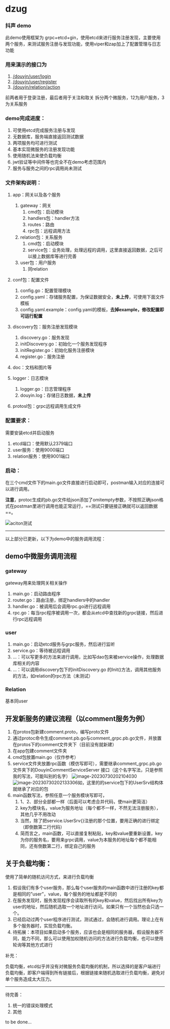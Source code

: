 # dzug
### 抖声 demo

此demo使用框架为 grpc+etcd+gin，使用etcd来进行服务注册发现，主要使用两个服务，来测试服务注册与发现功能，使用viper和zap加上了配置管理与日志功能



### 用来演示的接口为

1. [/douyin/user/login](https://apifox.com/apidoc/shared-09d88f32-0b6c-4157-9d07-a36d32d7a75c/api-50707522)
2. [/douyin/user/register](https://apifox.com/apidoc/shared-09d88f32-0b6c-4157-9d07-a36d32d7a75c/api-50707521)
3. [/douyin/relation/action](https://apifox.com/apidoc/shared-09d88f32-0b6c-4157-9d07-a36d32d7a75c/api-50707530)

前两者用于登录注册，最后者用于关注和取关
拆分两个微服务，12为用户服务，3为关系服务



### demo完成进度：

1. 可使用etcd完成服务注册与发现
2. 无数据库，服务端直接返回测试数据
3. 两项服务均可进行测试
4. 基本实现微服务的注册发现功能
5. 使用随机法来使负载均衡
6. jwt验证等中间件等也完全不在demo考虑范围内
7. 服务与服务之间的rpc调用尚未测试



### 文件架构说明：

1. app：网关以及各个服务
    1. gateway：网关
        1. cmd包：启动模块
        2. handlers包：handler方法
        3. routes：路由
        4. rpc包：远程调用方法
    2. relation包：关系服务
        1. cmd包：启动模块
        2. service包：业务处理，处理远程的调用，这里直接返回数据，之后可以接上数据库等进行完善
    3. user包：用户服务
        1. 同relation
2. conf包：配置文件
    1. config.go：配置管理模块
    2. config.yaml：存储服务配置，为保证数据安全，**未上传**，可使用下面文件模板
    3. config.yaml.example：config.yaml的模板，**去掉example，修改配置即可运行配置**

3. discovery包：服务注册发现模块
    1. discovery.go：服务发现
    2. initDiscovery.go：初始化一个服务发现程序
    3. initRegister.go：初始化服务注册模块
    4. register.go：服务注册
4. doc：文档和图片等
5. logger：日志模块
    1. logger.go：日志管理程序
    2. douyin.log：存储日志数据，**未上传**

6. protosl包：grpc远程调用生成文件



### 配置要求：

需要安装etcd并启动服务

1. etcd端口：使用默认2379端口
2. user服务：使用9000端口
3. relation服务：使用9001端口



### 启动：

在三个cmd文件下的main.go文件直接进行启动即可，postman输入对应的连接可以进行调用。

**注意**，protoc生成的pb.go文件给json添加了omitempty参数，不按照正确json格式在postman里进行调用也能正常运行，==测试只要链接正确就可以返回数据==。



![aciton测试](doc/image-20230727174553448.png)

---

以上部分已更新，以下为demo中的服务调用流程：

## demo中微服务调用流程

### gateway

gateway用来处理网关相关操作

1. main.go：启动路由程序
2. router.go：路由注册，绑定handlers中的handler
4. handler.go：被调用后会调用rpc.go进行远程调用
5. rpc.go：每当rpc程序被调用一次，都会从etcd中查找新的grpc链接，然后进行rpc远程调用

### user

1. main.go：启动etcd服务与grpc服务，然后进行监听
2. service.go：等待被远程调用
3. …：可以写更多的方法来进行调用，比如写dao包来被service操作，处理数据库相关的内容
4. …：可以调用discovery包下的initDiscovery.go 的Init()方法，调用其他服务的方法，如relation的rpc方法（未测试）

### Relation

基本同user

## 开发新服务的建议流程（以comment服务为例）

1. 在protos包新建comment.proto，编写proto文件
2. 通过protoc命令生成comment.pb.go与comment_grpc.pb.go文件，并放置在protos下的comment文件夹下（目前没有就新建）
3. 在app包建comment文件夹
4. cmd包放置main.go（仅作参考）
5. service文件夹放置rpc函数（模仿写即可），需要继承comment_grpc.pb.go文件夹下的DouyinCommentServiceServer 接口（这个名字写法，只是参照我的写法，可能叫别的名字）
   ![image-20230730202104030](doc/image-20230730202104030.png)
   ![image-20230730202133306](doc/image-20230730202133306.png)如，这里的的service包下的UserSrv结构体就继承了对应的包
6. main函数写法，参照任意一个服务模块写即可，
    1. 1、2、部分全部都一样（后面可以考虑合并代码，使main更简洁）
    2. key为模块名，value为服务地址（每个都不一样，不然无法注册服务），其他几乎不用改动
    3. 当然，除了把service.UserSrv{}注册的那个位置，要用正确的进行绑定（即倒数第二行代码）
    4. 简而言之，main函数，可以直接复制粘贴，key和value要重新设置，key为你的服务名，要用来grpc调用，value为本服务的地址每个都不能相同，还有倒数第二行，绑定自己的服务




## 关于负载均衡：

使用了简单的随机访问方式，来进行负载均衡

1. 假设我们有多个user服务，那么每个user服务的main函数中进行注册的key都是相同的”user”，value，每个服务的地址都是不同的
2. 在服务发现时，服务发现程序会读取所有的key和value，然后找出所有key为user的地址，然后随机选取一个地址进行访问。如果只有一个当然也会只选一个。
3. 已经启动过两个user程序进行测试，测试通过，会随机进行调用。理论上在有多个服务器时，实现负载均衡。
4. 待拓展：本项目如果启动多个服务，应该也会是相同的服务器，假设服务器不同，能力不同，那么可以使用加权随机访问的方法进行负载均衡，也可以使用轮询等其他方式进行

补充：

负载均衡，etcd似乎并没有对微服务负载均衡的机制，所以选择的是客户端进行负载均衡，即客户端得到所有链接后，根据链接来随机选取进行负载均衡，避免对单个服务造成太大压力。

---

待完善：

1. 统一的错误处理模式
2. 其他

to be done...